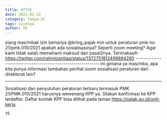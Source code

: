```yaml
---
title: 47735
date: 2021-03-22
category: Tanya-SC
tags: Lainnya
author: YE
---
```


siang mas/mbak izin bertanya @kring_pajak min untuk peraturan pmk no. 21/pmk.010/2021 apakah ada sosialisasinya? Seperti zoom meeting? Agar kami tidak salah memahami maksud dari pasal2nya. Terimakasih https://twitter.com/rahmizantiaa/status/1372751812499894280 ------------------------------------------------------------ ini gimana ya mas/mba, apa kita punya informasi tambahan perihal zoom sosialisasi peraturan dari direktorat lain?

---

Sosialisasi dan penyuluhan peraturan terbaru termasuk PMK 21/PMK.010/2021 harusnya wewenang KPP ya. Silakan konfirmasi ke KPP terdaftar. Daftar kontak KPP bisa dilihat pada laman https://pajak.go.id/unit-kerja.

`YE`
